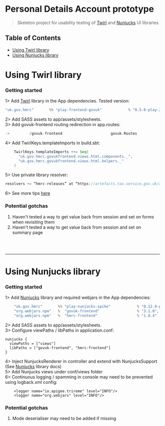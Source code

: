 # Personal Details Account  prototype
>  Skeleton project for usability testing of [Twirl](https://github.com/hmrc/play-frontend-govuk) and [Nunjucks](https://github.com/hmrc/play-nunjucks-spike) UI libraries

## Table of Contents

- [Using Twirl library](#using-twirl-library)
- [Using Nunjucks library](#using-nunjucks-library)


# Using Twirl library

### Getting started
1>  Add [Twirl](https://github.com/hmrc/play-frontend-govuk/releases) library in the App dependencies. Tested version: 
```scala
"uk.gov.hmrc"       %% "play-frontend-govuk"            % "0.5.0-play-26"
```
2>  Add SASS assets to app/assets/stylesheets.  
3>  Add govuk-frontend routing redirection in app.routes:
```scala
->         /govuk-frontend                      govuk.Routes
```
4>  Add TwirlKeys.templateImports in build.sbt:
```sbt
    TwirlKeys.templateImports ++= Seq(
      "uk.gov.hmrc.govukfrontend.views.html.components._",
      "uk.gov.hmrc.govukfrontend.views.html.helpers._"
    )
```
5>  Use private library resolver:
```scala
resolvers += “hmrc-releases” at “https://artefacts.tax.service.gov.uk/artifactory/hmrc-releases/”
```
6>  See more tips [here](https://github.com/hmrc/play-frontend-govuk#getting-started)


### Potential gotchas 
1. Haven't tested a way to get value back from session and set on forms when revisiting them
2. Haven't tested a way to get value back from session and set on summary page  
<br/>   
<br/>   
<hr/>   
   
# Using Nunjucks library

### Getting started 

1>  Add [Nunjucks](https://github.com/hmrc/play-nunjucks-spike/releases) library and required webjars in the App dependencies:
```sbt
    "uk.gov.hmrc"       %% "play-nunjucks-spike"            % "0.12.0-play-26",
    "org.webjars.npm"   %  "govuk-frontend"                 % "3.1.0",
    "org.webjars.npm"   %  "hmrc-frontend"                  % "1.0.4" 
``` 
2>  Add SASS assets to app/assets/stylesheets.  
3>  Configure viewPaths / libPaths in application.conf:
```
nunjucks {
  viewPaths = ["views"]
  libPaths = ["govuk-frontend", "hmrc-frontend"]
}
```
4>  Inject  NunjucksRenderer in controller and extend with NunjucksSupport (See [Nunjucks](https://github.com/hmrc/play-nunjucks-spike) library docs) <br/> 
5>  Add Nunjucks views under conf/views folder   
6>  Continuous logging / spamming in console may need to be prevented using logback.xml config:
```
    <logger name="io.apigee.trireme" level="INFO"/>
    <logger name="org.webjars" level="INFO"/>
```

### Potential gotchas 
1. Mode deserialiser may need to be added if missing 
